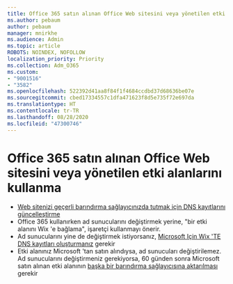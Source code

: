 ```yaml
---
title: Office 365 satın alınan Office Web sitesini veya yönetilen etki alanlarını kullanma
ms.author: pebaum
author: pebaum
manager: mnirkhe
ms.audience: Admin
ms.topic: article
ROBOTS: NOINDEX, NOFOLLOW
localization_priority: Priority
ms.collection: Adm_O365
ms.custom:
- "9001516"
- "3582"
ms.openlocfilehash: 522392d41aa8f84f1f4684ccdbd37d68636be07e
ms.sourcegitcommit: cbed17334557c1dfa471623f8d5e735f72e697da
ms.translationtype: HT
ms.contentlocale: tr-TR
ms.lasthandoff: 08/28/2020
ms.locfileid: "47300746"
---
```

# <a name="using-wix-website-with-office-365-purchased-or-managed-domains"></a>Office 365 satın alınan Office Web sitesini veya yönetilen etki alanlarını kullanma

- [Web sitenizi geçerli barındırma sağlayıcınızda tutmak için DNS kayıtlarını güncelleştirme](https://docs.microsoft.com/microsoft-365/admin/dns/update-dns-records-to-retain-current-hosting-provider)
- Office 365 kullanırken ad sunucularını değiştirmek yerine, "bir etki alanını Wix 'e bağlama", işaretçi kullanmayı önerir.
- Ad sunucularını yine de değiştirmek istiyorsanız, [Microsoft Için Wix 'TE DNS kayıtları oluşturmanız](https://docs.microsoft.com/microsoft-365/admin/dns/create-dns-records-at-wix?view=o365-worldwide) gerekir
- Etki alanınız Microsoft 'tan satın alındıysa, ad sunucuları değiştirilemez. Ad sunucularını değiştirmeniz gerekiyorsa, 60 günden sonra Microsoft satın alınan etki alanının [başka bir barındırma sağlayıcısına aktarılması](https://docs.microsoft.com/microsoft-365/admin/get-help-with-domains/transfer-a-domain-from-microsoft-to-another-host) gerekir